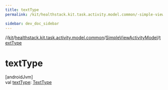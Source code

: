 ```yaml
---
title: textType
permalink: /kit/healthstack.kit.task.activity.model.common/-simple-view-activity-model/text-type.html

sidebar: dev_doc_sidebar
---
```

//[kit](../../../kit.html)/[healthstack.kit.task.activity.model.common](../index.html)/[SimpleViewActivityModel](index.html)/[textType](text-type.html)



# textType



[androidJvm]\
val [textType](text-type.html): [TextType](../../healthstack.kit.ui/-text-type/index.html)





